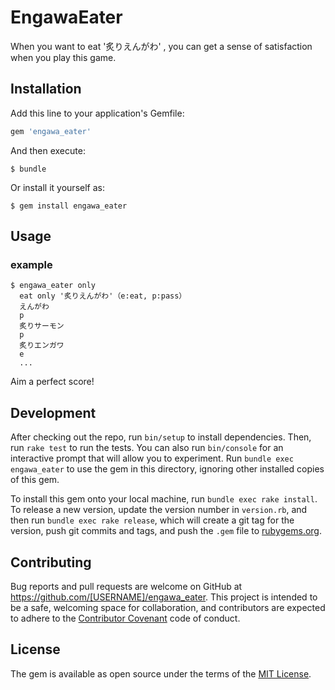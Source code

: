 # EngawaEater

When you want to eat '炙りえんがわ' , you can get a sense of satisfaction when you play this game.

## Installation

Add this line to your application's Gemfile:

```ruby
gem 'engawa_eater'
```

And then execute:

    $ bundle

Or install it yourself as:

    $ gem install engawa_eater

## Usage

### example
```
$ engawa_eater only
  eat only '炙りえんがわ'（e:eat, p:pass）
  えんがわ
  p
  炙りサーモン
  p
  炙りエンガワ
  e
  ...
```
Aim a perfect score!


## Development

After checking out the repo, run `bin/setup` to install dependencies. Then, run `rake test` to run the tests. You can also run `bin/console` for an interactive prompt that will allow you to experiment. Run `bundle exec engawa_eater` to use the gem in this directory, ignoring other installed copies of this gem.

To install this gem onto your local machine, run `bundle exec rake install`. To release a new version, update the version number in `version.rb`, and then run `bundle exec rake release`, which will create a git tag for the version, push git commits and tags, and push the `.gem` file to [rubygems.org](https://rubygems.org).

## Contributing

Bug reports and pull requests are welcome on GitHub at https://github.com/[USERNAME]/engawa_eater. This project is intended to be a safe, welcoming space for collaboration, and contributors are expected to adhere to the [Contributor Covenant](contributor-covenant.org) code of conduct.


## License

The gem is available as open source under the terms of the [MIT License](http://opensource.org/licenses/MIT).

